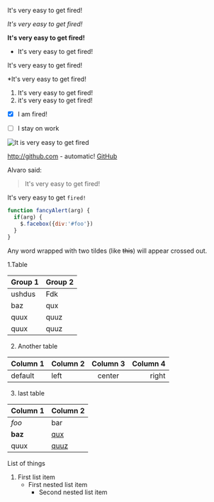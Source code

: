 It's very easy to get fired!




*It's very easy to get fired!*




**It's very easy to get fired!**




- It's very easy to get fired!


It's very easy to get fired!


*It's very easy to get fired!

1. It's very easy to get fired!
2. it's very easy to get fired!


- [x] I am fired!
- [ ] I stay on work



![It is very easy to get fired](https://ca.res.keymedia.com/files/image/Fired.jpg)

http://github.com - automatic!
[GitHub](http://github.com)

Alvaro said:
> It's very easy to get fired!



It's very easy to get `fired!`

```javascript
function fancyAlert(arg) {
  if(arg) {
    $.facebox({div:'#foo'})
  }
}
```

Any word wrapped with two tildes (like ~~this~~) will appear crossed out.


1.Table


| Group 1 | Group 2 |
|----------|----------|
| ushdus   | Fdk      |
| baz      | qux      |
| quux     | quuz     |
| quux     | quuz     |

2. Another table


| Column 1 | Column 2 | Column 3 | Column 4 |
|----------|:---------|:--------:|---------:|
| default  | left     | center   | right    |


3. last table


Column 1 | Column 2
---------|---------
*foo*    | bar
**baz**  | [qux]
quux     | [quuz](/url2)

[qux]: /url


List of things

1. First list item
   - First nested list item
     - Second nested list item
